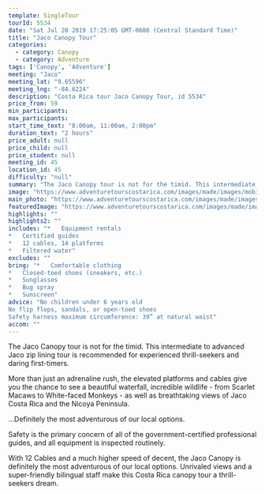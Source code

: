 ```yaml
---
template: SingleTour
tourId: 5534
date: "Sat Jul 20 2019 17:25:05 GMT-0600 (Central Standard Time)"
title: "Jaco Canopy Tour"
categories: 
  - category: Canopy
  - category: Adventure
tags: ['Canopy', 'Adventure']
meeting: "Jaco"
meeting_lat: "9.65596"
meeting_lng: "-84.6224"
description: "Costa Rica tour Jaco Canopy Tour, id 5534"
price_from: 59
min_participants: 
max_participants: 
start_time_text: "8:00am, 11:00am, 2:00pm"
duration_text: "2 hours"
price_adult: null
price_child: null
price_student: null
meeting_id: 45
location_id: 45
difficulty: "null"
summary: "The Jaco Canopy tour is not for the timid. This intermediate to advanced Jaco zip lining tour is recommended for experienced thrill-seekers and daring first-timers…"
image: "https://www.adventuretourscostarica.com/images/made/images/mobile/zipline-canopy-tours_350_250_c1.jpg"
main_photo: "https://www.adventuretourscostarica.com/images/made/images/mobile/zipline-canopy-tours_350_250_c1.jpg"
featuredImage: "https://www.adventuretourscostarica.com/images/made/images/mobile/zipline-canopy-tours_350_250_c1.jpg"
highlights: ""
highlights2: ""
includes: "*   Equipment rentals
*   Certified guides
*   12 cables, 14 platforms
*   Filtered water"
excludes: ""
bring: "*   Comfortable clothing
*   Closed-toed shoes (sneakers, etc.)
*   Sunglasses
*   Bug spray
*   Sunscreen"
advice: "No children under 6 years old  
No flip flops, sandals, or open-toed shoes  
Safety harness maximum circumference: 39” at natural waist"
accom: ""
---
```

The Jaco Canopy tour is not for the timid. This intermediate to advanced Jaco zip lining tour is recommended for experienced thrill-seekers and daring first-timers.

More than just an adrenaline rush, the elevated platforms and cables give you the chance to see a beautiful waterfall, incredible wildlife - from Scarlet Macaws to White-faced Monkeys - as well as breathtaking views of Jaco Costa Rica and the Nicoya Peninsula.

...Definitely the most adventurous of our local options.

Safety is the primary concern of all of the government-certified professional guides, and all equipment is inspected routinely.

With 12 Cables and a much higher speed of decent, the Jaco Canopy is definitely the most adventurous of our local options. Unrivaled views and a super-friendly bilingual staff make this Costa Rica canopy tour a thrill-seekers dream.
